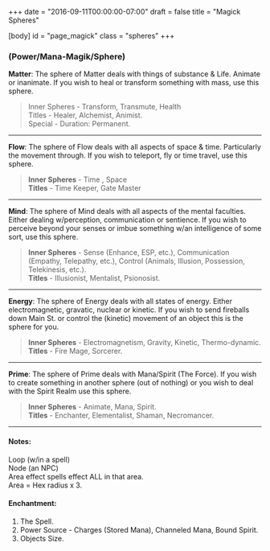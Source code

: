 +++
date = "2016-09-11T00:00:00-07:00"
draft = false
title = "Magick Spheres"

[body]
	id = "page_magick"
	class = "spheres"
+++

### (Power/Mana-Magik/Sphere)

**Matter**: The sphere of Matter deals with things of substance & Life. Animate or inanimate. If you wish to heal or transform something with mass, use this sphere.

> Inner Spheres - Transform, Transmute, Health  
> Titles - Healer, Alchemist, Animist.  
> Special - Duration: Permanent.

 * * *

**Flow**: The sphere of Flow deals with all aspects of space & time. Particularly the movement through. If you wish to teleport, fly or time travel, use this sphere.

> **Inner Spheres** - Time , Space  
> **Titles** - Time Keeper, Gate Master

 * * *

**Mind**: The sphere of Mind deals with all aspects of the mental faculties. Either dealing w/perception, communication or sentience. If you wish to perceive beyond your senses or imbue something w/an intelligence of some sort, use this sphere.

> **Inner Spheres** - Sense (Enhance, ESP, etc.), Communication (Empathy, Telepathy, etc.), Control (Animals, Illusion, Possession, Telekinesis, etc.).  
> **Titles** - Illusionist, Mentalist, Psionosist.

 * * *

**Energy**: The sphere of Energy deals with all states of energy. Either electromagnetic, gravatic, nuclear or kinetic. If you wish to send fireballs down Main St. or control the (kinetic) movement of an object this is the sphere for you.

> **Inner Spheres** - Electromagnetism, Gravity, Kinetic, Thermo-dynamic.  
> **Titles** - Fire Mage, Sorcerer.

 * * *

**Prime**: The sphere of Prime deals with Mana/Spirit (The Force). If you wish to create something in another sphere (out of nothing) or you wish to deal with the Spirit Realm use this sphere.

> **Inner Spheres** - Animate, Mana, Spirit.  
> **Titles** - Enchanter, Elementalist, Shaman, Necromancer.

 * * *


#### Notes:

Loop (w/in a spell)  
Node (an NPC)  
Area effect spells effect ALL in that area.  
Area = Hex radius x 3.

#### Enchantment:

1. The Spell.
2. Power Source - Charges (Stored Mana), Channeled Mana, Bound Spirit.
3. Objects Size.

